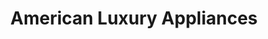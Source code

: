 ---
title: "American Luxury Appliances"
url: /phoenix/american-luxury-appliances/
shop: appliance
---